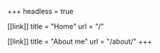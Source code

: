 +++
headless = true

[[link]]
title = "Home"
url = "/"

[[link]]
title = "About me"
url = "/about/"
+++
